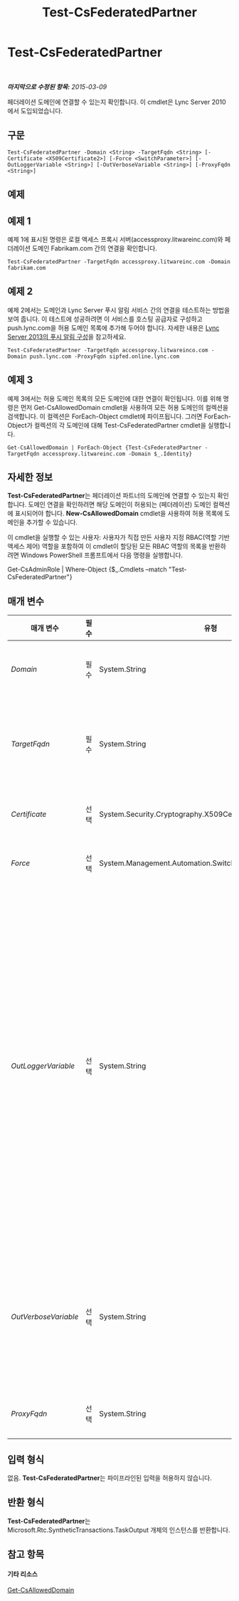﻿---
title: Test-CsFederatedPartner
TOCTitle: Test-CsFederatedPartner
ms:assetid: 1f56bf80-37b4-4520-b8a5-da0740a894a2
ms:mtpsurl: https://technet.microsoft.com/ko-kr/library/Gg398281(v=OCS.15)
ms:contentKeyID: 49303016
ms.date: 08/10/2015
mtps_version: v=OCS.15
ms.translationtype: HT
---

# Test-CsFederatedPartner

 

_**마지막으로 수정된 항목:** 2015-03-09_

페더레이션 도메인에 연결할 수 있는지 확인합니다. 이 cmdlet은 Lync Server 2010에서 도입되었습니다.

## 구문

    Test-CsFederatedPartner -Domain <String> -TargetFqdn <String> [-Certificate <X509Certificate2>] [-Force <SwitchParameter>] [-OutLoggerVariable <String>] [-OutVerboseVariable <String>] [-ProxyFqdn <String>]

## 예제

## 예제 1

예제 1에 표시된 명령은 로컬 액세스 프록시 서버(accessproxy.litwareinc.com)와 페더레이션 도메인 Fabrikam.com 간의 연결을 확인합니다.

    Test-CsFederatedPartner -TargetFqdn accessproxy.litwareinc.com -Domain fabrikam.com

## 예제 2

예제 2에서는 도메인과 Lync Server 푸시 알림 서비스 간의 연결을 테스트하는 방법을 보여 줍니다. 이 테스트에 성공하려면 이 서비스를 호스팅 공급자로 구성하고 push.lync.com을 허용 도메인 목록에 추가해 두어야 합니다. 자세한 내용은 [Lync Server 2013의 푸시 알림 구성](lync-server-2013-configuring-for-push-notifications.md)을 참고하세요.

    Test-CsFederatedPartner -TargetFqdn accessproxy.litwareinco.com -Domain push.lync.com -ProxyFqdn sipfed.online.lync.com

## 예제 3

예제 3에서는 허용 도메인 목록의 모든 도메인에 대한 연결이 확인됩니다. 이를 위해 명령은 먼저 Get-CsAllowedDomain cmdlet을 사용하여 모든 허용 도메인의 컬렉션을 검색합니다. 이 컬렉션은 ForEach-Object cmdlet에 파이프됩니다. 그러면 ForEach-Object가 컬렉션의 각 도메인에 대해 Test-CsFederatedPartner cmdlet을 실행합니다.

    Get-CsAllowedDomain | ForEach-Object {Test-CsFederatedPartner -TargetFqdn accessproxy.litwareinc.com -Domain $_.Identity}

## 자세한 정보

**Test-CsFederatedPartner**는 페더레이션 파트너의 도메인에 연결할 수 있는지 확인합니다. 도메인 연결을 확인하려면 해당 도메인이 허용되는 (페더레이션) 도메인 컬렉션에 표시되어야 합니다. **New-CsAllowedDomain** cmdlet을 사용하여 허용 목록에 도메인을 추가할 수 있습니다.

이 cmdlet을 실행할 수 있는 사용자: 사용자가 직접 만든 사용자 지정 RBAC(역할 기반 액세스 제어) 역할을 포함하여 이 cmdlet이 할당된 모든 RBAC 역할의 목록을 반환하려면 Windows PowerShell 프롬프트에서 다음 명령을 실행합니다.

Get-CsAdminRole | Where-Object {$\_.Cmdlets –match "Test-CsFederatedPartner"}

## 매개 변수


<table>
<colgroup>
<col style="width: 25%" />
<col style="width: 25%" />
<col style="width: 25%" />
<col style="width: 25%" />
</colgroup>
<thead>
<tr class="header">
<th>매개 변수</th>
<th>필수</th>
<th>유형</th>
<th>설명</th>
</tr>
</thead>
<tbody>
<tr class="odd">
<td><p><em>Domain</em></p></td>
<td><p>필수</p></td>
<td><p>System.String</p></td>
<td><p>페더레이션 파트너의 FQDN(정규화된 도메인 이름)입니다. 예: -Domain &quot;fabrikam.com&quot;.</p></td>
</tr>
<tr class="even">
<td><p><em>TargetFqdn</em></p></td>
<td><p>필수</p></td>
<td><p>System.String</p></td>
<td><p>조직에서 페더레이션 SIP 트래픽에 사용하는 액세스 프록시 서버의 FQDN입니다. TargetFqdn은 페더레이션 SIP 트래픽이 전달되는 프록시 서버의 내부 에지를 가리켜야 합니다.</p></td>
</tr>
<tr class="odd">
<td><p><em>Certificate</em></p></td>
<td><p>선택</p></td>
<td><p>System.Security.Cryptography.X509Certificates.X509Certificate2</p></td>
<td><p>페더레이션 도메인에 연결할 때 인증을 위해 X509 인증서를 제공할 수 있습니다.</p></td>
</tr>
<tr class="even">
<td><p><em>Force</em></p></td>
<td><p>선택</p></td>
<td><p>System.Management.Automation.SwitchParameter</p></td>
<td><p>명령을 실행할 때 발생할 수 있는 심각하지 않은 오류 메시지를 표시하지 않습니다.</p></td>
</tr>
<tr class="odd">
<td><p><em>OutLoggerVariable</em></p></td>
<td><p>선택</p></td>
<td><p>System.String</p></td>
<td><p>이 매개 변수가 있으면 cmdlet을 실행하여 얻은 자세한 출력이 지정된 변수에 저장됩니다. 이 변수에 포함된 메서드 쌍(ToHTML 및 ToXML)은 이러한 출력을 HTML 또는 XML 파일에 저장하는 데 사용할 수 있습니다.</p>
<p>출력을 $TestOutput이라는 로거 변수에 저장하려면 다음과 같은 구문을 사용합니다.</p>
<p>-OutLoggerVariable TestOutput</p>
<p>참고: 변수 이름을 지정할 때 $ 문자를 추가해서는 안 됩니다. 로거 변수에 저장된 정보를 HTML 파일에 저장하려면 다음 명령을 사용합니다.</p>
<p>$TestOutput.ToHTML() &gt; C:\Logs\TestOutput.html</p>
<p>로거 변수에 저장된 정보를 XML 파일에 저장하려면 다음 명령을 사용합니다.</p>
<p></p>
<p>$TestOutput.ToXML() &gt; C:\Logs\TestOutput.xml</p></td>
</tr>
<tr class="even">
<td><p><em>OutVerboseVariable</em></p></td>
<td><p>선택</p></td>
<td><p>System.String</p></td>
<td><p>이 매개 변수가 있으면 cmdlet을 실행하여 얻은 자세한 출력이 지정된 변수에 저장됩니다. 예를 들어 출력을 $TestOutput이라는 변수에 저장하려면 다음과 같은 구문을 사용합니다.</p>
<p>-OutVerboseVariable TestOutput</p>
<p>변수 이름을 지정할 때 $ 문자를 추가해서는 안 됩니다.</p></td>
</tr>
<tr class="odd">
<td><p><em>ProxyFqdn</em></p></td>
<td><p>선택</p></td>
<td><p>System.String</p></td>
<td><p>페더레이션 조직에서 사용하는 액세스 프록시 서버의 FQDN입니다.</p></td>
</tr>
</tbody>
</table>


## 입력 형식

없음. **Test-CsFederatedPartner**는 파이프라인된 입력을 허용하지 않습니다.

## 반환 형식

**Test-CsFederatedPartner**는 Microsoft.Rtc.SyntheticTransactions.TaskOutput 개체의 인스턴스를 반환합니다.

## 참고 항목

#### 기타 리소스

[Get-CsAllowedDomain](get-csalloweddomain.md)

